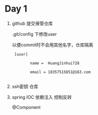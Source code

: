 # Day 1

 1. github 提交保管仓库

    .git/config 下修改user

    以便commit时不会用其他名字，仓库隔离

    ```
     [user]
    
        	name =  HuangJinhui728 
    
    		email = 18357515851@163.com
    
    
    ```

    

2. ssh密钥 仓库

3. spring IOC 依赖注入 控制反转

   @Component